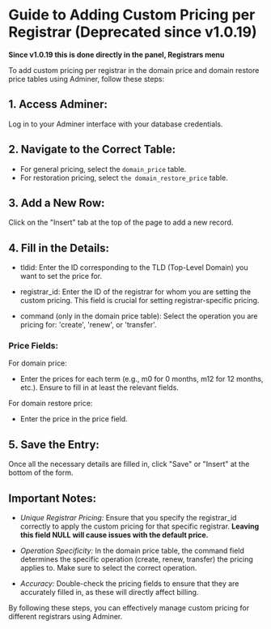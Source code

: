 # Guide to Adding Custom Pricing per Registrar (Deprecated since v1.0.19)

**Since v1.0.19 this is done directly in the panel, Registrars menu**

To add custom pricing per registrar in the domain price and domain restore price tables using Adminer, follow these steps:

## 1. Access Adminer:

Log in to your Adminer interface with your database credentials.

## 2. Navigate to the Correct Table:

- For general pricing, select the `domain_price` table.
- For restoration pricing, select `the domain_restore_price` table.

## 3. Add a New Row:

Click on the "Insert" tab at the top of the page to add a new record.

## 4. Fill in the Details:

- tldid: Enter the ID corresponding to the TLD (Top-Level Domain) you want to set the price for.

- registrar_id: Enter the ID of the registrar for whom you are setting the custom pricing. This field is crucial for setting registrar-specific pricing.

- command (only in the domain price table): Select the operation you are pricing for: 'create', 'renew', or 'transfer'.

### Price Fields:

For domain price:

- Enter the prices for each term (e.g., m0 for 0 months, m12 for 12 months, etc.). Ensure to fill in at least the relevant fields.

For domain restore price:

- Enter the price in the price field.

## 5. Save the Entry:

Once all the necessary details are filled in, click "Save" or "Insert" at the bottom of the form.

## Important Notes:

- *Unique Registrar Pricing:* Ensure that you specify the registrar_id correctly to apply the custom pricing for that specific registrar. **Leaving this field NULL will cause issues with the default price.**

- *Operation Specificity:* In the domain price table, the command field determines the specific operation (create, renew, transfer) the pricing applies to. Make sure to select the correct operation.

- *Accuracy:* Double-check the pricing fields to ensure that they are accurately filled in, as these will directly affect billing.

By following these steps, you can effectively manage custom pricing for different registrars using Adminer.
